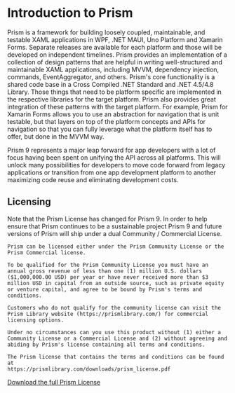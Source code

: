 ﻿# Introduction to Prism

Prism is a framework for building loosely coupled, maintainable, and testable XAML applications in WPF, .NET MAUI, Uno Platform and Xamarin Forms. Separate releases are available for each platform and those will be developed on independent timelines. Prism provides an implementation of a collection of design patterns that are helpful in writing well-structured and maintainable XAML applications, including MVVM, dependency injection, commands, EventAggregator, and others. Prism's core functionality is a shared code base in a Cross Compiled .NET Standard and .NET 4.5/4.8 Library. Those things that need to be platform specific are implemented in the respective libraries for the target platform. Prism also provides great integration of these patterns with the target platform. For example, Prism for Xamarin Forms allows you to use an abstraction for navigation that is unit testable, but that layers on top of the platform concepts and APIs for navigation so that you can fully leverage what the platform itself has to offer, but done in the MVVM way.

Prism 9 represents a major leap forward for app developers with a lot of focus having been spent on unifying the API across all platforms. This will unlock many possibilities for developers to move code forward from legacy applications or transition from one app development platform to another maximizing code reuse and eliminating development costs.

## Licensing

Note that the Prism License has changed for Prism 9. In order to help ensure that Prism continues to be a sustainable project Prism 9 and future versions of Prism will ship under a dual Community / Commercial License.

```
Prism can be licensed either under the Prism Community License or the Prism Commercial license.

To be qualified for the Prism Community License you must have an annual gross revenue of less than one (1) million U.S. dollars ($1,000,000.00 USD) per year or have never received more than $3 million USD in capital from an outside source, such as private equity or venture capital, and agree to be bound by Prism's terms and conditions.

Customers who do not qualify for the community license can visit the Prism Library website (https://prismlibrary.com/) for commercial licensing options.

Under no circumstances can you use this product without (1) either a Community License or a Commercial License and (2) without agreeing and abiding by Prism's license containing all terms and conditions. 

The Prism license that contains the terms and conditions can be found at
https://prismlibrary.com/downloads/prism_license.pdf
```

[Download the full Prism License](https://prismlibrary.com/downloads/prism_license.pdf)
